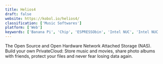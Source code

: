 ```yaml
---
title: Helios4
draft: false 
website: https://kobol.io/helios4/
classification: ['Music Softwares']
platform: ['Web']
keywords: ['Banana Pi', 'Chip', 'ESPRESSObin', 'Intel NUC', 'Intel NUC Kit NUC7i3BNH', 'Mac Mini', 'NanoPi M4', 'Novasom Industries M7', 'Olimex A64-OLinuXino', 'Orange Pi PC', 'Radxa Rock', 'Raspberry Pi', 'Raspberry Pi 3 Model B', 'Tessel 2', 'The Parallella Board', 'esp32']
---
```

The Open Source and Open Hardware Network Attached Storage (NAS). Build your own PrivateCloud: Store music and movies, share photo albums with friends, protect your files and never fear losing data again.